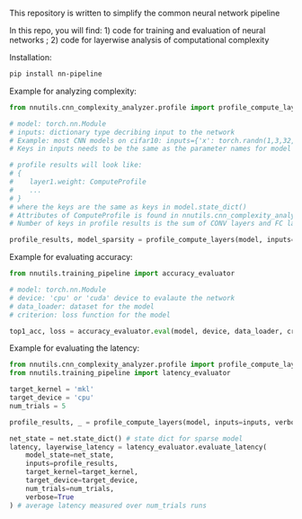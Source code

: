 This repository is written to simplify the common neural network pipeline

In this repo, you will find: 1) code for training and evaluation of neural networks
; 2) code for layerwise analysis of computational complexity

Installation:
```bash
pip install nn-pipeline
```

Example for analyzing complexity:
```python
from nnutils.cnn_complexity_analyzer.profile import profile_compute_layers

# model: torch.nn.Module
# inputs: dictionary type decribing input to the network
# Example: most CNN models on cifar10: inputs={'x': torch.randn(1,3,32,32)} 
# Keys in inputs needs to be the same as the parameter names for model's forward function

# profile results will look like:
# {
#    layer1.weight: ComputeProfile
#    ...
# }
# where the keys are the same as keys in model.state_dict()
# Attributes of ComputeProfile is found in nnutils.cnn_complexity_analyzer.utils.NNComputeModuleProfile
# Number of keys in profile results is the sum of CONV layers and FC layers in the network

profile_results, model_sparsity = profile_compute_layers(model, inputs=inputs, verbose=True)
```


Example for evaluating accuracy:
```python
from nnutils.training_pipeline import accuracy_evaluator

# model: torch.nn.Module
# device: 'cpu' or 'cuda' device to evalaute the network
# data_loader: dataset for the model
# criterion: loss function for the model

top1_acc, loss = accuracy_evaluator.eval(model, device, data_loader, criterion, print_acc=True)
```

Example for evaluating the latency:
```python
from nnutils.cnn_complexity_analyzer.profile import profile_compute_layers
from nnutils.training_pipeline import latency_evaluator

target_kernel = 'mkl'
target_device = 'cpu'
num_trials = 5

profile_results, _ = profile_compute_layers(model, inputs=inputs, verbose=True)

net_state = net.state_dict() # state dict for sparse model
latency, layerwise_latency = latency_evaluator.evaluate_latency(
    model_state=net_state,
    inputs=profile_results,
    target_kernel=target_kernel,
    target_device=target_device,
    num_trials=num_trials,
    verbose=True
) # average latency measured over num_trials runs
```
